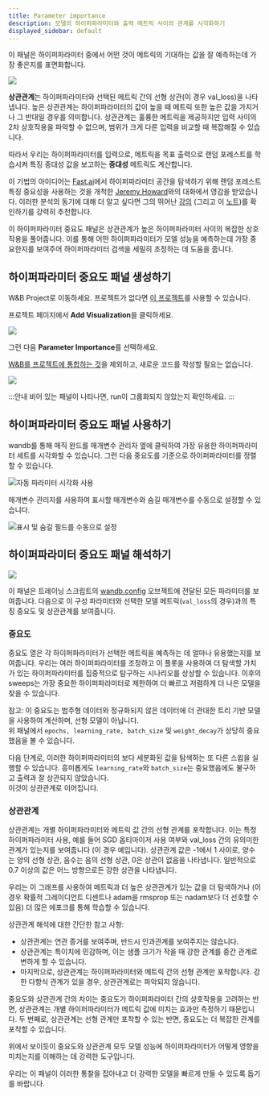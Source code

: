 ```yaml
---
title: Parameter importance
description: 모델의 하이퍼파라미터와 출력 메트릭 사이의 관계를 시각화하기
displayed_sidebar: default
---
```


이 패널은 하이퍼파라미터 중에서 어떤 것이 메트릭의 기대하는 값을 잘 예측하는데 가장 좋은지를 표면화합니다.

![](/images/general/parameter-importance-1.png)

**상관관계**는 하이퍼파라미터와 선택된 메트릭 간의 선형 상관(이 경우 val_loss)을 나타냅니다. 높은 상관관계는 하이퍼파라미터의 값이 높을 때 메트릭 또한 높은 값을 가지거나 그 반대일 경우를 의미합니다. 상관관계는 훌륭한 메트릭을 제공하지만 입력 사이의 2차 상호작용을 파악할 수 없으며, 범위가 크게 다른 입력을 비교할 때 복잡해질 수 있습니다.

따라서 우리는 하이퍼파라미터를 입력으로, 메트릭을 목표 출력으로 랜덤 포레스트를 학습시켜 특징 중대성 값을 보고하는 **중대성** 메트릭도 계산합니다.

이 기법의 아이디어는 [Fast.ai](http://fast.ai)에서 하이퍼파라미터 공간을 탐색하기 위해 랜덤 포레스트 특징 중요성을 사용하는 것을 개척한 [Jeremy Howard](https://twitter.com/jeremyphoward)와의 대화에서 영감을 받았습니다. 이러한 분석의 동기에 대해 더 알고 싶다면 그의 뛰어난 [강의](http://course18.fast.ai/lessonsml1/lesson4.html) (그리고 이 [노트](https://forums.fast.ai/t/wiki-lesson-thread-lesson-4/7540))를 확인하기를 강력히 추천합니다.

이 하이퍼파라미터 중요도 패널은 상관관계가 높은 하이퍼파라미터 사이의 복잡한 상호작용을 풀어줍니다. 이를 통해 어떤 하이퍼파라미터가 모델 성능을 예측하는데 가장 중요한지를 보여주어 하이퍼파라미터 검색을 세밀히 조정하는 데 도움을 줍니다.

## 하이퍼파라미터 중요도 패널 생성하기

W&B Project로 이동하세요. 프로젝트가 없다면 [이 프로젝트](https://app.wandb.ai/sweep/simpsons)를 사용할 수 있습니다.

프로젝트 페이지에서 **Add Visualization**을 클릭하세요.

![](/images/general/parameter-importance-2.png)

그런 다음 **Parameter Importance**를 선택하세요.

[W&B를 프로젝트에 통합하는 것](/quickstart)을 제외하고, 새로운 코드를 작성할 필요는 없습니다.

![](/images/general/parameter-importance-3.png)

:::안내
비어 있는 패널이 나타나면, run이 그룹화되지 않았는지 확인하세요.
:::

## 하이퍼파라미터 중요도 패널 사용하기

wandb를 통해 매직 완드를 매개변수 관리자 옆에 클릭하여 가장 유용한 하이퍼파라미터 세트를 시각화할 수 있습니다. 그런 다음 중요도를 기준으로 하이퍼파라미터를 정렬할 수 있습니다.

![자동 파라미터 시각화 사용](/images/app_ui/hyperparameter_importance_panel.gif)

매개변수 관리자를 사용하여 표시할 매개변수와 숨길 매개변수를 수동으로 설정할 수 있습니다.

![표시 및 숨길 필드를 수동으로 설정](/images/app_ui/hyperparameter_importance_panel_manual.gif)

## 하이퍼파라미터 중요도 패널 해석하기

![](/images/general/parameter-importance-4.png)

이 패널은 트레이닝 스크립트의 [wandb.config](/guides/track/config/) 오브젝트에 전달된 모든 파라미터를 보여줍니다. 다음으로 이 구성 파라미터와 선택한 모델 메트릭(`val_loss`의 경우)과의 특징 중요도 및 상관관계를 보여줍니다.

### 중요도

중요도 열은 각 하이퍼파라미터가 선택한 메트릭을 예측하는 데 얼마나 유용했는지를 보여줍니다. 우리는 여러 하이퍼파라미터를 조정하고 이 플롯을 사용하여 더 탐색할 가치가 있는 하이퍼파라미터를 집중적으로 탐구하는 시나리오를 상상할 수 있습니다. 이후의 sweeps는 가장 중요한 하이퍼파라미터로 제한하여 더 빠르고 저렴하게 더 나은 모델을 찾을 수 있습니다.

참고: 이 중요도는 범주형 데이터와 정규화되지 않은 데이터에 더 관대한 트리 기반 모델을 사용하여 계산하며, 선형 모델이 아닙니다.\
위 패널에서 `epochs, learning_rate, batch_size` 및 `weight_decay`가 상당히 중요했음을 볼 수 있습니다.

다음 단계로, 이러한 하이퍼파라미터의 보다 세분화된 값을 탐색하는 또 다른 스윕을 실행할 수 있습니다. 흥미롭게도 `learning_rate`와 `batch_size`는 중요했음에도 불구하고 출력과 잘 상관되지 않았습니다.\
이것이 상관관계로 이어집니다.

### 상관관계

상관관계는 개별 하이퍼파라미터와 메트릭 값 간의 선형 관계를 포착합니다. 이는 특정 하이퍼파라미터 사용, 예를 들어 SGD 옵티마이저 사용 여부와 val_loss 간의 유의미한 관계가 있는지를 보여줍니다 (이 경우 예입니다). 상관관계 값은 -1에서 1 사이로, 양수는 양의 선형 상관, 음수는 음의 선형 상관, 0은 상관이 없음을 나타냅니다. 일반적으로 0.7 이상의 값은 어느 방향으로든 강한 상관을 나타냅니다.

우리는 이 그래프를 사용하여 메트릭과 더 높은 상관관계가 있는 값을 더 탐색하거나 (이 경우 확률적 그레이디언트 디센트나 adam을 rmsprop 또는 nadam보다 더 선호할 수 있음) 더 많은 에포크를 통해 학습할 수 있습니다.

상관관계 해석에 대한 간단한 참고 사항:

* 상관관계는 연관 증거를 보여주며, 반드시 인과관계를 보여주지는 않습니다.
* 상관관계는 특이치에 민감하며, 이는 샘플 크기가 작을 때 강한 관계를 중간 관계로 변하게 할 수 있습니다.
* 마지막으로, 상관관계는 하이퍼파라미터와 메트릭 간의 선형 관계만 포착합니다. 강한 다항식 관계가 있을 경우, 상관관계로는 파악되지 않습니다.

중요도와 상관관계 간의 차이는 중요도가 하이퍼파라미터 간의 상호작용을 고려하는 반면, 상관관계는 개별 하이퍼파라미터가 메트릭 값에 미치는 효과만 측정하기 때문입니다. 두 번째로, 상관관계는 선형 관계만 포착할 수 있는 반면, 중요도는 더 복잡한 관계를 포착할 수 있습니다.

위에서 보이듯이 중요도와 상관관계 모두 모델 성능에 하이퍼파라미터가 어떻게 영향을 미치는지를 이해하는 데 강력한 도구입니다.

우리는 이 패널이 이러한 통찰을 잡아내고 더 강력한 모델을 빠르게 만들 수 있도록 돕기를 바랍니다.